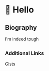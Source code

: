 # 👋 Hello

## Biography
i'm indeed tough

##

### Additional Links
[Gists](https://gist.github.com/indeedtough)

